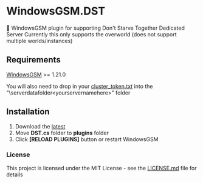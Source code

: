 # WindowsGSM.DST
🧩 WindowsGSM plugin for supporting Don't Starve Together Dedicated Server 
Currently this only supports the overworld (does not support multiple worlds/instances)

## Requirements
[WindowsGSM](https://github.com/WindowsGSM/WindowsGSM) >= 1.21.0

You will also need to drop in your [cluster_token.txt](https://nodecraft.com/support/games/dont-starve-together/how-to-acquire-a-cluster-token) into the "\serverdatafolder\<yourservernamehere>\" folder

## Installation
1. Download the [latest](https://github.com/Kickbut101/WindowsGSM.DontStarveTogether)
1. Move **DST.cs** folder to **plugins** folder
1. Click **[RELOAD PLUGINS]** button or restart WindowsGSM

### License
This project is licensed under the MIT License - see the [LICENSE.md](https://github.com/Kickbut101/WindowsGSM.DontStarveTogether/blob/master/LICENSE) file for details
